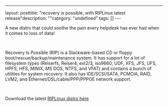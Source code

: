 --- 
layout: posttitle: "recovery is possible, with RIPLinux latest release"description: ""category: "undefined" tags: [] --- <p>A new distro that could soothe the pain every helpdesk has ever had when it comes to loss of data!</p><br/><p>Recovery Is Possible (RIP) is a Slackware-based CD or floppy boot/rescue/backup/maintenance system. It has support for a lot of filesystem types (Reiserfs, Reiser4, ext2/3, iso9660, UDF, XFS, JFS, UFS, HPFS, HFS, MINIX, MS DOS, NTFS, and VFAT) and contains a bunch of utilities for system recovery. It also has IDE/SCSI/SATA, PCMCIA, RAID, LVM2, and Ethernet/DSL/cable/PPP/PPPOE network support.</p><br/><p>Download the latest <a href="http://www.tux.org/pub/people/kent-robotti/looplinux/rip/">RIPLinux distro here</a></p>